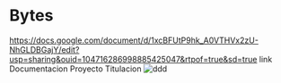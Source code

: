# Bytes
https://docs.google.com/document/d/1xcBFUtP9hk_A0VTHVx2zU-NhGLDBGajY/edit?usp=sharing&ouid=104716286998885425047&rtpof=true&sd=true link Documentacion
Proyecto Titulacion
![ddd](https://user-images.githubusercontent.com/51329760/146093178-8a67ed94-61a9-4636-b39a-debee1a6d016.png)

